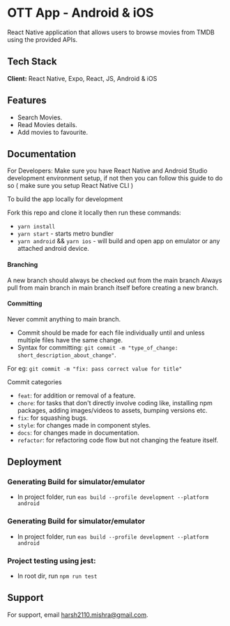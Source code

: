 # OTT App - Android & iOS

React Native application that allows users to browse movies from TMDB using the provided APIs.

## Tech Stack

**Client:** React Native, Expo, React, JS, Android & iOS

## Features

- Search Movies.
- Read Movies details.
- Add movies to favourite.

## Documentation

For Developers:
Make sure you have React Native and Android Studio development environment setup, if not then you can follow this guide to do so ( make sure you setup React Native CLI )

To build the app locally for development

Fork this repo and clone it locally then run these commands:

- `yarn install`
- `yarn start` - starts metro bundler
- `yarn android` && `yarn ios` - will build and open app on emulator or any attached android device.

#### Branching

A new branch should always be checked out from the main branch
Always pull from main branch in main branch itself before creating a new branch.

#### Committing

Never commit anything to main branch.

- Commit should be made for each file individually until and unless multiple files have the same change.
- Syntax for committing: `git commit -m "type_of_change: short_description_about_change"`.

For eg: `git commit -m "fix: pass correct value for title"`

Commit categories

- `feat`: for addition or removal of a feature.
- `chore`: for tasks that don't directly involve coding like, installing npm packages, adding images/videos to assets, bumping versions etc.
- `fix`: for squashing bugs.
- `style`: for changes made in component styles.
- `docs`: for changes made in documentation.
- `refactor`: for refactoring code flow but not changing the feature itself.

## Deployment

### Generating Build for simulator/emulator

- In project folder, run `eas build --profile development --platform android`

### Generating Build for simulator/emulator

- In project folder, run `eas build --profile development --platform android`

### Project testing using jest:

- In root dir, run `npm run test`

## Support

For support, email harsh2110.mishra@gmail.com.
